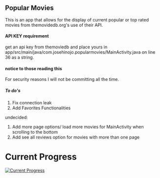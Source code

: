 Popular Movies
-------------------
This is an app that allows for the display of current popular or top rated movies
from themovidedb.org's use of their API.

#### API KEY requirement
get an api key from themoviedb and place yours in
app/src/main/java/com.josehinojo.popularmovies/MainActivity.java on
line 36 as a string.

#### notice to those reading this
For security reasons I will not be committing all the time.

##### To do's
1. Fix connection leak
2. Add Favorites Functionalities

undecided:
1. Add more page options/ load more movies for MainActivity when scrolling to the bottom
2. Add see all reviews option for movies with more than one page

# Current Progress
[![Current Progress](https://img.youtube.com/vi/Rtb7UTbSj9Y/0.jpg)](http://www.youtube.com/watch?v=Rtb7UTbSj9Y/0 "Current Progress")


